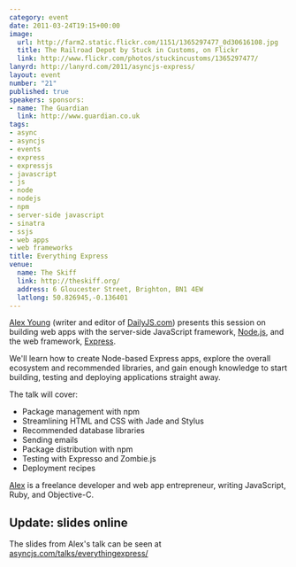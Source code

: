 ```yaml
--- 
category: event
date: 2011-03-24T19:15+00:00
image: 
  url: http://farm2.static.flickr.com/1151/1365297477_0d30616108.jpg
  title: The Railroad Depot by Stuck in Customs, on Flickr
  link: http://www.flickr.com/photos/stuckincustoms/1365297477/
lanyrd: http://lanyrd.com/2011/asyncjs-express/
layout: event
number: "21"
published: true
speakers: sponsors:
- name: The Guardian
  link: http://www.guardian.co.uk
tags: 
- async
- asyncjs
- events
- express
- expressjs
- javascript
- js
- node
- nodejs
- npm
- server-side javascript
- sinatra
- ssjs
- web apps
- web frameworks
title: Everything Express
venue: 
  name: The Skiff
  link: http://theskiff.org/
  address: 6 Gloucester Street, Brighton, BN1 4EW
  latlong: 50.826945,-0.136401
---
```

<p class="summary"><a href="http://alexyoung.org">Alex Young</a> (writer and editor of <a href="http://dailyjs.com">DailyJS.com</a>) presents this session on building web apps with the server-side JavaScript framework, <a href="http://nodejs.org">Node.js</a>, and the web framework, <a href="http://expressjs.com">Express</a>.</p>

<p>We'll learn how to create Node-based Express apps, explore the overall ecosystem and recommended libraries, and gain enough knowledge to start building, testing and deploying applications straight away.</p>

<p>The talk will cover:</p>
<ul>
<li>Package management with npm</li>
    <li>Streamlining HTML and CSS with Jade and Stylus</li>
    <li>Recommended database libraries</li>
    <li>Sending emails</li>
    <li>Package distribution with npm</li>
    <li>Testing with Expresso and Zombie.js</li>
    <li>Deployment recipes</li>
</ul>
<p><a href="http://twitter.com/alex_young">Alex</a> is a freelance developer and web app entrepreneur, writing JavaScript, Ruby, and Objective-C.</p>

<h2>Update: slides online</h2>
<p>The slides from Alex's talk can be seen at <a href="http://asyncjs.com/talks/everythingexpress/">asyncjs.com/talks/everythingexpress/</a></p>